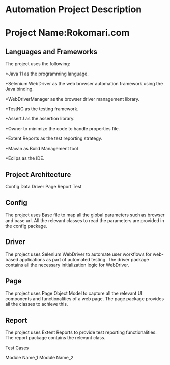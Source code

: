 # Automation Project Description

# Project Name:Rokomari.com

## Languages and Frameworks

The project uses the following:

*Java 11 as the programming language.

*Selenium WebDriver as the web browser automation framework using the Java binding.

*WebDriverManager as the browser driver management library.

*TestNG as the testing framework.

*AssertJ as the assertion library.

*Owner to minimize the code to handle properties file.

*Extent Reports as the test reporting strategy.

*Mavan as Build Management tool

*Eclips as the IDE.

## Project Architecture

Config
Data
Driver
Page
Report
Test

## Config

The project uses Base file to map all the global parameters such as browser and base url. All the relevant classes to read the parameters are provided in the config package.

## Driver

The project uses Selenium WebDriver to automate user workflows for web-based applications as part of automated testing. The driver package contains all the necessary initialization logic for WebDriver.

## Page

The project uses Page Object Model to capture all the relevant UI components and functionalities of a web page. The page package provides all the classes to achieve this.

## Report

The project uses Extent Reports to provide test reporting functionalities. The report package contains the relevant class.

Test Cases

Module Name_1
Module Name_2
